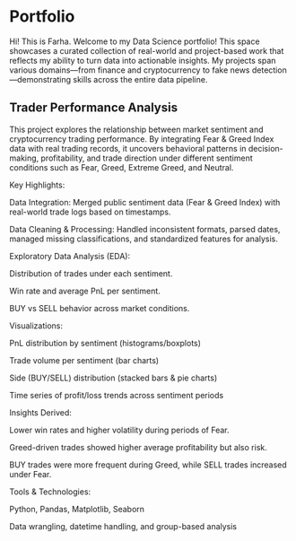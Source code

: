 # Portfolio
Hi! This is Farha. Welcome to my Data Science portfolio! This space showcases a curated collection of real-world and project-based work that reflects my ability to turn data into actionable insights. My projects span various domains—from finance and cryptocurrency to fake news detection—demonstrating skills across the entire data pipeline.

## Trader Performance Analysis
This project explores the relationship between market sentiment and cryptocurrency trading performance. By integrating Fear & Greed Index data with real trading records, it uncovers behavioral patterns in decision-making, profitability, and trade direction under different sentiment conditions such as Fear, Greed, Extreme Greed, and Neutral.

Key Highlights:

Data Integration: Merged public sentiment data (Fear & Greed Index) with real-world trade logs based on timestamps.

Data Cleaning & Processing: Handled inconsistent formats, parsed dates, managed missing classifications, and standardized features for analysis.

Exploratory Data Analysis (EDA):

Distribution of trades under each sentiment.

Win rate and average PnL per sentiment.

BUY vs SELL behavior across market conditions.

Visualizations:

PnL distribution by sentiment (histograms/boxplots)

Trade volume per sentiment (bar charts)

Side (BUY/SELL) distribution (stacked bars & pie charts)

Time series of profit/loss trends across sentiment periods

Insights Derived:

Lower win rates and higher volatility during periods of Fear.

Greed-driven trades showed higher average profitability but also risk.

BUY trades were more frequent during Greed, while SELL trades increased under Fear.

Tools & Technologies:

Python, Pandas, Matplotlib, Seaborn

Data wrangling, datetime handling, and group-based analysis
